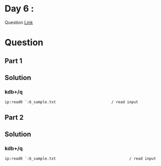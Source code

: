 # Day 6 : 

Question [Link](https://adventofcode.com/2023/day/6) 

# Question
## Part 1

## Solution
### kdb+/q
```
ip:read0 `:6_sample.txt                         / read input
```
## Part 2

## Solution
### kdb+/q
```
ip:read0 `:6_sample.txt                                 / read input
```